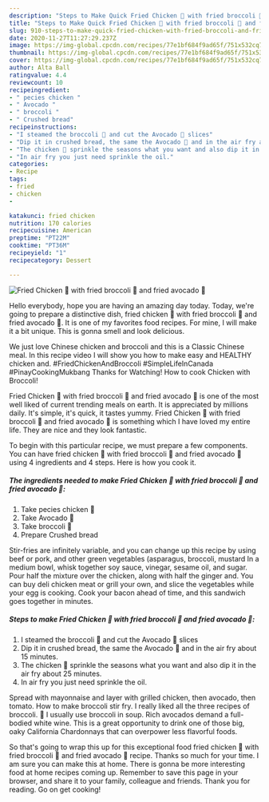 ```yaml
---
description: "Steps to Make Quick Fried Chicken 🍗 with fried broccoli 🥦 and fried avocado 🥑"
title: "Steps to Make Quick Fried Chicken 🍗 with fried broccoli 🥦 and fried avocado 🥑"
slug: 910-steps-to-make-quick-fried-chicken-with-fried-broccoli-and-fried-avocado
date: 2020-11-27T11:27:29.237Z
image: https://img-global.cpcdn.com/recipes/77e1bf684f9ad65f/751x532cq70/fried-chicken-🍗-with-fried-broccoli-🥦-and-fried-avocado-🥑-recipe-main-photo.jpg
thumbnail: https://img-global.cpcdn.com/recipes/77e1bf684f9ad65f/751x532cq70/fried-chicken-🍗-with-fried-broccoli-🥦-and-fried-avocado-🥑-recipe-main-photo.jpg
cover: https://img-global.cpcdn.com/recipes/77e1bf684f9ad65f/751x532cq70/fried-chicken-🍗-with-fried-broccoli-🥦-and-fried-avocado-🥑-recipe-main-photo.jpg
author: Alta Ball
ratingvalue: 4.4
reviewcount: 10
recipeingredient:
- " pecies chicken "
- " Avocado "
- " broccoli "
- " Crushed bread"
recipeinstructions:
- "I steamed the broccoli 🥦 and cut the Avocado 🥑 slices"
- "Dip it in crushed bread, the same the Avocado 🥑 and in the air fry about 15 minutes."
- "The chicken 🐔 sprinkle the seasons what you want and also dip it in the air fry about 25 minutes."
- "In air fry you just need sprinkle the oil."
categories:
- Recipe
tags:
- fried
- chicken
- 

katakunci: fried chicken  
nutrition: 170 calories
recipecuisine: American
preptime: "PT22M"
cooktime: "PT36M"
recipeyield: "1"
recipecategory: Dessert

---
```



![Fried Chicken 🍗 with fried broccoli 🥦 and fried avocado 🥑](https://img-global.cpcdn.com/recipes/77e1bf684f9ad65f/751x532cq70/fried-chicken-🍗-with-fried-broccoli-🥦-and-fried-avocado-🥑-recipe-main-photo.jpg)

Hello everybody, hope you are having an amazing day today. Today, we're going to prepare a distinctive dish, fried chicken 🍗 with fried broccoli 🥦 and fried avocado 🥑. It is one of my favorites food recipes. For mine, I will make it a bit unique. This is gonna smell and look delicious.

We just love Chinese chicken and broccoli and this is a Classic Chinese meal. In this recipe video I will show you how to make easy and HEALTHY chicken and. #FriedChickenAndBroccoli #SimpleLifeInCanada #PinayCookingMukbang Thanks for Watching! How to cook Chicken with Broccoli!

Fried Chicken 🍗 with fried broccoli 🥦 and fried avocado 🥑 is one of the most well liked of current trending meals on earth. It is appreciated by millions daily. It's simple, it's quick, it tastes yummy. Fried Chicken 🍗 with fried broccoli 🥦 and fried avocado 🥑 is something which I have loved my entire life. They are nice and they look fantastic.


To begin with this particular recipe, we must prepare a few components. You can have fried chicken 🍗 with fried broccoli 🥦 and fried avocado 🥑 using 4 ingredients and 4 steps. Here is how you cook it.

<!--inarticleads1-->

##### The ingredients needed to make Fried Chicken 🍗 with fried broccoli 🥦 and fried avocado 🥑:

1. Take  pecies chicken 🐔
1. Take  Avocado 🥑
1. Take  broccoli 🥦
1. Prepare  Crushed bread


Stir-fries are infinitely variable, and you can change up this recipe by using beef or pork, and other green vegetables (asparagus, broccoli, mustard In a medium bowl, whisk together soy sauce, vinegar, sesame oil, and sugar. Pour half the mixture over the chicken, along with half the ginger and. You can buy deli chicken meat or grill your own, and slice the vegetables while your egg is cooking. Cook your bacon ahead of time, and this sandwich goes together in minutes. 

<!--inarticleads2-->

##### Steps to make Fried Chicken 🍗 with fried broccoli 🥦 and fried avocado 🥑:

1. I steamed the broccoli 🥦 and cut the Avocado 🥑 slices
1. Dip it in crushed bread, the same the Avocado 🥑 and in the air fry about 15 minutes.
1. The chicken 🐔 sprinkle the seasons what you want and also dip it in the air fry about 25 minutes.
1. In air fry you just need sprinkle the oil.


Spread with mayonnaise and layer with grilled chicken, then avocado, then tomato. How to make broccoli stir fry. I really liked all the three recipes of broccoli. 🥦 I usually use broccoli in soup. Rich avocados demand a full-bodied white wine. This is a great opportunity to drink one of those big, oaky California Chardonnays that can overpower less flavorful foods. 

So that's going to wrap this up for this exceptional food fried chicken 🍗 with fried broccoli 🥦 and fried avocado 🥑 recipe. Thanks so much for your time. I am sure you can make this at home. There is gonna be more interesting food at home recipes coming up. Remember to save this page in your browser, and share it to your family, colleague and friends. Thank you for reading. Go on get cooking!
